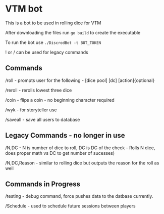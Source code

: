 # VTM bot
This is a bot to be used in rolling dice for VTM

After downloading the files run `go build` to create the executable

To run the bot use `./DiscrodBot -t BOT_TOKEN`

! or / can be used for legacy commands

## Commands
/roll - prompts user for the following - [dice pool] [dc] [action]{optional}

/reroll - rerolls lowest three dice

/coin - flips a coin - no beginning character required

/wyk - for storyteller use

/saveall - save all users to database

## Legacy Commands - no longer in use 
/N,DC - N is number of dice to roll, DC is DC of the check - Rolls N dice, does proper math vs DC to get number of sucesses)

/N,DC,Reason - similar to rolling dice but outputs the reason for the roll as well


## Commands in Progress
/testing - debug command, force pushes data to the datbase currently.

/Schedule - used to schedule future sessions between players


